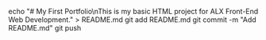 echo "# My First Portfolio\nThis is my basic HTML project for ALX Front-End Web Development." > README.md
git add README.md
git commit -m "Add README.md"
git push
